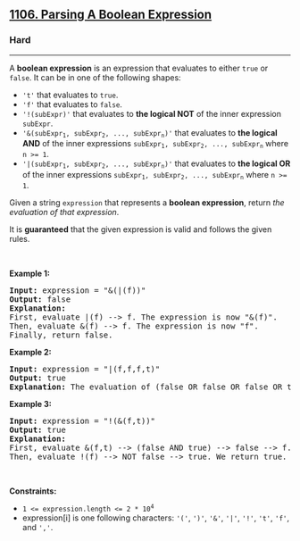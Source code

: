 <h2><a href="https://leetcode.com/problems/parsing-a-boolean-expression/">1106. Parsing A Boolean Expression</a></h2><h3>Hard</h3><hr><div><p>A <strong>boolean expression</strong> is an expression that evaluates to either <code>true</code> or <code>false</code>. It can be in one of the following shapes:</p>

<ul>
	<li><code>'t'</code> that evaluates to <code>true</code>.</li>
	<li><code>'f'</code> that evaluates to <code>false</code>.</li>
	<li><code>'!(subExpr)'</code> that evaluates to <strong>the logical NOT</strong> of the inner expression <code>subExpr</code>.</li>
	<li><code>'&amp;(subExpr<sub>1</sub>, subExpr<sub>2</sub>, ..., subExpr<sub>n</sub>)'</code> that evaluates to <strong>the logical AND</strong> of the inner expressions <code>subExpr<sub>1</sub>, subExpr<sub>2</sub>, ..., subExpr<sub>n</sub></code> where <code>n &gt;= 1</code>.</li>
	<li><code>'|(subExpr<sub>1</sub>, subExpr<sub>2</sub>, ..., subExpr<sub>n</sub>)'</code> that evaluates to <strong>the logical OR</strong> of the inner expressions <code>subExpr<sub>1</sub>, subExpr<sub>2</sub>, ..., subExpr<sub>n</sub></code> where <code>n &gt;= 1</code>.</li>
</ul>

<p>Given a string <code>expression</code> that represents a <strong>boolean expression</strong>, return <em>the evaluation of that expression</em>.</p>

<p>It is <strong>guaranteed</strong> that the given expression is valid and follows the given rules.</p>

<p>&nbsp;</p>
<p><strong class="example">Example 1:</strong></p>

<pre style="position: relative;"><strong>Input:</strong> expression = "&amp;(|(f))"
<strong>Output:</strong> false
<strong>Explanation:</strong> 
First, evaluate |(f) --&gt; f. The expression is now "&amp;(f)".
Then, evaluate &amp;(f) --&gt; f. The expression is now "f".
Finally, return false.
<div class="open_grepper_editor" title="Edit &amp; Save To Grepper"></div></pre>

<p><strong class="example">Example 2:</strong></p>

<pre style="position: relative;"><strong>Input:</strong> expression = "|(f,f,f,t)"
<strong>Output:</strong> true
<strong>Explanation:</strong> The evaluation of (false OR false OR false OR true) is true.
<div class="open_grepper_editor" title="Edit &amp; Save To Grepper"></div></pre>

<p><strong class="example">Example 3:</strong></p>

<pre style="position: relative;"><strong>Input:</strong> expression = "!(&amp;(f,t))"
<strong>Output:</strong> true
<strong>Explanation:</strong> 
First, evaluate &amp;(f,t) --&gt; (false AND true) --&gt; false --&gt; f. The expression is now "!(f)".
Then, evaluate !(f) --&gt; NOT false --&gt; true. We return true.
<div class="open_grepper_editor" title="Edit &amp; Save To Grepper"></div></pre>

<p>&nbsp;</p>
<p><strong>Constraints:</strong></p>

<ul>
	<li><code>1 &lt;= expression.length &lt;= 2 * 10<sup>4</sup></code></li>
	<li>expression[i] is one following characters: <code>'('</code>, <code>')'</code>, <code>'&amp;'</code>, <code>'|'</code>, <code>'!'</code>, <code>'t'</code>, <code>'f'</code>, and <code>','</code>.</li>
</ul>
</div>